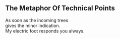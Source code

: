 The Metaphor Of Technical Points
--------------------------------
As soon as the incoming trees  
gives the minor indication.  
My electric foot responds you always.  
